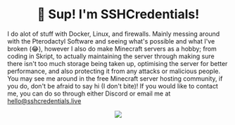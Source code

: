 
<h1 align="center">👋 Sup! I'm SSHCredentials!</h1>

I do alot of stuff with Docker, Linux, and firewalls. Mainly messing around with the Pterodactyl Software and seeing what's possible and what I've broken (😂), however I also do make Minecraft servers as a hobby; from coding in Skript, to actually maintaining the server through making sure there isn't too much storage being taken up, optimising the server for better performance, and also protecting it from any attacks or malicious people. You may see me around in the free Minecraft server hosting community, if you do, don't be afraid to say hi (I don't bite)! If you would like to contact me, you can do so through either Discord or email me at hello@sshcredentials.live
<p align="center">
  <a href="https://skillicons.dev">
    <img src="https://skillicons.dev/icons?i=bash,discord,docker,ts,html,css,python,aws,cloudflare,linux,replit,powershell,raspberrypi,vscode" />
  </a>
</p>
